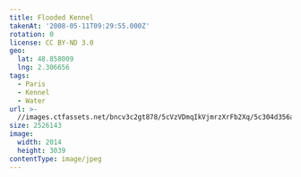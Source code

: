 ```yaml
---
title: Flooded Kennel
takenAt: '2008-05-11T09:29:55.000Z'
rotation: 0
license: CC BY-ND 3.0
geo:
  lat: 48.858009
  lng: 2.306656
tags:
  - Paris
  - Kennel
  - Water
url: >-
  //images.ctfassets.net/bncv3c2gt878/5cVzVDmqIkVjmrzXrFb2Xq/5c304d356a53a41f467d3e4b40196d6c/flooded-kennel_4343888020_o
size: 2526143
image:
  width: 2014
  height: 3039
contentType: image/jpeg
---
```



